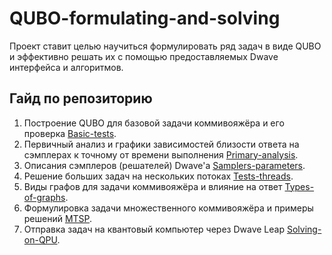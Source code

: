 # QUBO-formulating-and-solving

Проект ставит целью научиться формулировать ряд задач в виде QUBO и эффективно решать их с помощью предоставляемых Dwave интерфейса и алгоритмов.

## Гайд по репозиторию

1. Построение QUBO для базовой задачи коммивояжёра и его проверка [Basic-tests](/Basic-tests).
2. Первичный анализ и графики зависимостей близости ответа на сэмплерах к точному от времени выполнения [Primary-analysis](\Primary-analysis\README.md).
3. Описания сэмплеров (решателей) Dwave'a [Samplers-parameters](Samplers-parameters\README.md).
4. Решение больших задач на нескольких потоках [Tests-threads](Tests-threads\README.md).
5. Виды графов для задачи коммивояжёра и влияние на ответ [Types-of-graphs](\Types-of-graph\README.md).
6. Формулировка задачи множественного коммивояжёра и примеры решений [MTSP](MTSP\README.md).
7. Отправка задач на квантовый компьютер через Dwave Leap [Solving-on-QPU](Solving-on-QPU\README.md).
